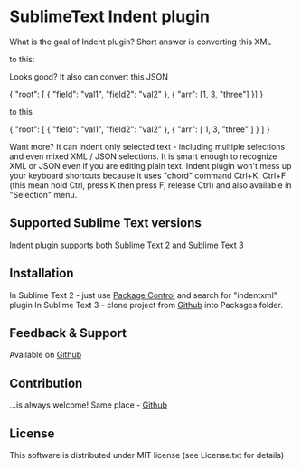 # SublimeText Indent plugin

<p>What is the goal of Indent plugin? Short answer is converting this XML</p>
    <root><node attr="1" attr2="4"><node /></node></root>
<p>to this: </p>
    <root>
        <node attr="1" attr2="4">
		    <node/>
	    </node>
    </root>

<p>Looks good? It also can convert this JSON</p>
    { "root": [ { "field": "val1", "field2": "val2" }, { "arr": [1, 3, "three"] }] }
<p>to this</p>
    {
        "root": [
            {
                "field": "val1",
                "field2": "val2"
            },
            {
                "arr": [
                    1,
                    3,
                    "three"
                ]
            }
        ]
    }
    
<p>Want more? It can indent only selected text - including multiple selections and even mixed XML / JSON selections. It is smart enough to recognize XML or JSON even if you are editing plain text. Indent plugin won't mess up your keyboard shortcuts because it uses "chord" command Ctrl+K, Ctrl+F (this mean hold Ctrl, press K then press F, release Ctrl) and also available in "Selection" menu. </p>

## Supported Sublime Text versions
Indent plugin supports both Sublime Text 2 and Sublime Text 3

## Installation
In Sublime Text 2 - just use [Package Control](http://wbond.net/sublime_packages/package_control) and search for "indentxml" plugin
In Sublime Text 3 - clone project from [Github](https://github.com/alek-sys/sublimetext_indentxml.git) into Packages folder.

## Feedback & Support
Available on [Github](https://github.com/alek-sys/sublimetext_indentxml)

## Contribution
...is always welcome! Same place - [Github](https://github.com/alek-sys/sublimetext_indentxml)

## License
This software is distributed under MIT license (see License.txt for details)